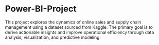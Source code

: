 # Power-BI-Project
This project explores the dynamics of online sales and supply chain management using a dataset sourced from Kaggle. The primary goal is to derive actionable insights and improve operational efficiency through data analysis, visualization, and predictive modeling.

